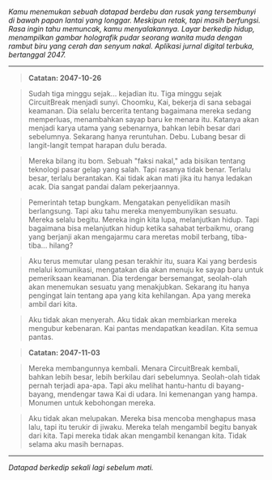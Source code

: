 _Kamu menemukan sebuah datapad berdebu dan rusak yang tersembunyi di bawah papan lantai yang longgar. Meskipun retak, tapi masih berfungsi. Rasa ingin tahu memuncak, kamu menyalakannya. Layar berkedip hidup, menampilkan gambar holografik pudar seorang wanita muda dengan rambut biru yang cerah dan senyum nakal. Aplikasi jurnal digital terbuka, bertanggal 2047._

---

> **Catatan: 2047-10-26**

> Sudah tiga minggu sejak... kejadian itu. Tiga minggu sejak CircuitBreak menjadi sunyi. Choomku, Kai, bekerja di sana sebagai keamanan. Dia selalu bercerita tentang bagaimana mereka sedang memperluas, menambahkan sayap baru ke menara itu. Katanya akan menjadi karya utama yang sebenarnya, bahkan lebih besar dari sebelumnya. Sekarang hanya reruntuhan. Debu. Lubang besar di langit-langit tempat harapan dulu berada.

> Mereka bilang itu bom. Sebuah "faksi nakal," ada bisikan tentang teknologi pasar gelap yang salah. Tapi rasanya tidak benar. Terlalu besar, terlalu berantakan. Kai tidak akan mati jika itu hanya ledakan acak. Dia sangat pandai dalam pekerjaannya.

> Pemerintah tetap bungkam. Mengatakan penyelidikan masih berlangsung. Tapi aku tahu mereka menyembunyikan sesuatu. Mereka selalu begitu. Mereka ingin kita lupa, melanjutkan hidup. Tapi bagaimana bisa melanjutkan hidup ketika sahabat terbaikmu, orang yang berjanji akan mengajarmu cara meretas mobil terbang, tiba-tiba... hilang?

> Aku terus memutar ulang pesan terakhir itu, suara Kai yang berdesis melalui komunikasi, mengatakan dia akan menuju ke sayap baru untuk pemeriksaan keamanan. Dia terdengar bersemangat, seolah-olah akan menemukan sesuatu yang menakjubkan. Sekarang itu hanya pengingat lain tentang apa yang kita kehilangan. Apa yang mereka ambil dari kita.

> Aku tidak akan menyerah. Aku tidak akan membiarkan mereka mengubur kebenaran. Kai pantas mendapatkan keadilan. Kita semua pantas.

> **Catatan: 2047-11-03**

> Mereka membangunnya kembali. Menara CircuitBreak kembali, bahkan lebih besar, lebih berkilau dari sebelumnya. Seolah-olah tidak pernah terjadi apa-apa. Tapi aku melihat hantu-hantu di bayang-bayang, mendengar tawa Kai di udara. Ini kemenangan yang hampa. Monumen untuk kebohongan mereka.

> Aku tidak akan melupakan. Mereka bisa mencoba menghapus masa lalu, tapi itu terukir di jiwaku. Mereka telah mengambil begitu banyak dari kita. Tapi mereka tidak akan mengambil kenangan kita. Tidak selama aku masih bernapas.

---

_Datapad berkedip sekali lagi sebelum mati._
